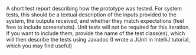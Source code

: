 A short test report describing how the prototype was tested. For system tests, this should be a textual description of the inputs provided to the system, the outputs received, and whether they match expectations (feel free to include screenshots). Unit tests will not be required for this iteration. If you want to include them, provide the name of the test class(es), which will then describe the tests using Javadoc (I wrote a JUnit in IntelliJ tutorial, which you may find useful)